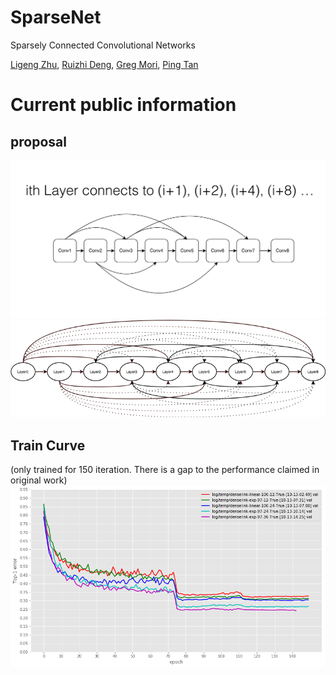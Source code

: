 # SparseNet
Sparsely Connected Convolutional Networks

[Ligeng Zhu](https://lzhu.me), [Ruizhi Deng](www.sfu.ca/~ruizhid/), [Greg Mori](http://www.cs.sfu.ca/~mori/), [Ping Tan](https://www.cs.sfu.ca/~pingtan/)

# Current public information
## proposal
![](images/demo1.png)
![](images/demo2.png)

## Train Curve
(only trained for 150 iteration. There is a gap to the performance claimed in original work)
![](images/train-curve.png)
